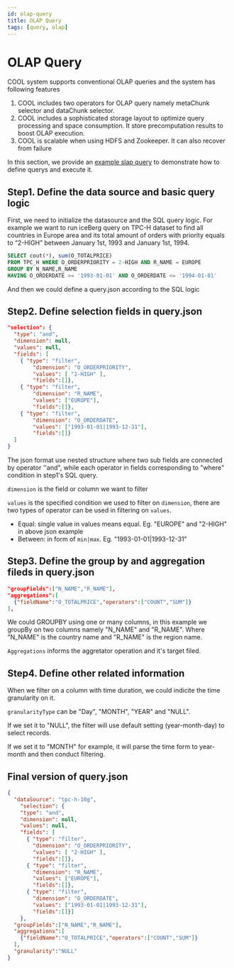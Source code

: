 ```yaml
---
id: olap-query
title: OLAP Query
tags: [query, olap]
---
```


# OLAP Query

COOL system supports conventional OLAP queries and the system has following features

1. COOL includes two operators for OLAP query namely metaChunk selector and dataChunk selector.
2. COOL includes a sophisticated storage layout to optimize query processing and space consumption. It store precomputation results to boost OLAP execution.
3. COOL is scalable when using HDFS and Zookeeper. It can also recover from failure

In this section, we provide an [example slap query](https://github.com/COOL-cohort/COOL/olap-tpch/query.json) to demonstrate how to define querys and execute it. 

## Step1. Define the data source and basic query logic

First, we need to initialize the datasource and the SQL query logic. For example we want to run iceBerg query on TPC-H dataset to find all countries in Europe area and its total amount of orders with priority equals to “2-HIGH” between January 1st, 1993 and January 1st, 1994.

```sql
SELECT cout(*), sum(O_TOTALPRICE) 
FROM TPC_H WHERE O_ORDERPRIORITY = 2-HIGH AND R_NAME = EUROPE
GROUP BY N_NAME,R_NAME 
HAVING O_ORDERDATE >= '1993-01-01' AND O_ORDERDATE <= '1994-01-01' 
```

And then we could define a query.json according to the SQL logic

## Step2. Define selection fields in query.json

```json
"selection": {
  "type": "and",
  "dimension": null,
  "values": null,
  "fields": [
    { "type": "filter",
     	"dimension": "O_ORDERPRIORITY",
     	"values": [ "2-HIGH" ],
     	"fields":[]},
    { "type": "filter",
     	"dimension": "R_NAME",
     	"values": ["EUROPE"],
     	"fields":[]},
    { "type": "filter",
     	"dimension": "O_ORDERDATE",
     	"values": ["1993-01-01|1993-12-31"],
     	"fields":[]}
  ] 
}
```

The json format use nested structure where two sub fields are connected by operator ''and",  while each operator in fields corresponding to "where" condition in step1's SQL query. 

`dimension` is the field or column we want to filter

`values` is the specified condition we used to filter on `dimension`, there are two types of operator can be used in filtering on `values`.

- Equal: single value in values means equal. Eg. "EUROPE" and "2-HIGH" in above json example
- Between:  in form of `min|max`. Eg. "1993-01-01|1993-12-31"

## Step3. Define the group by and aggregation fileds in query.json

```json
"groupFields":["N_NAME","R_NAME"],
"aggregations":[
  {"fieldName":"O_TOTALPRICE","operators":["COUNT","SUM"]}
],
```

We could GROUPBY using one or many columns, in this example we groupBy on two columns namely "N_NAME" and "R_NAME". Where "N_NAME" is the country name and "R_NAME" is the region name. 

`Aggregations` informs the aggretator operation and it's target filed. 

## Step4. Define other related information

When we filter on a column with time duration, we could indicite the time granularity on it.  

`granularityType` can be "Day", "MONTH", "YEAR" and "NULL".

If we set it to "NULL", the filter will use default setting (year-month-day) to select records.

If we set it to "MONTH" for example, it will parse the time form to year-month and then conduct filtering.

## Final version of query.json

```json
{
  "dataSource": "tpc-h-10g",
	"selection": {
    "type": "and",
    "dimension": null,
    "values": null,
    "fields": [
      { "type": "filter",
        "dimension": "O_ORDERPRIORITY",
        "values": [ "2-HIGH" ],
        "fields":[]},
      { "type": "filter",
        "dimension": "R_NAME",
        "values": ["EUROPE"],
        "fields":[]},
      { "type": "filter",
        "dimension": "O_ORDERDATE",
        "values": ["1993-01-01|1993-12-31"],
        "fields":[]}]
  	},
  "groupFields":["N_NAME","R_NAME"],
  "aggregations":[
    {"fieldName":"O_TOTALPRICE","operators":["COUNT","SUM"]}
  ],
  "granularity":"NULL"
}
```



